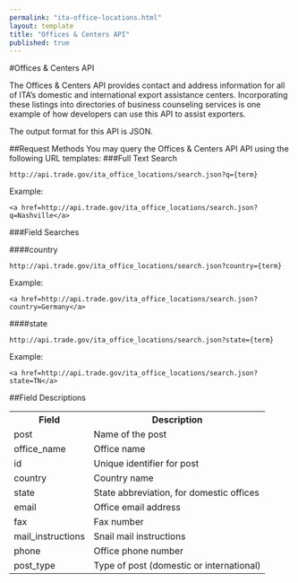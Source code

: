 ```yaml
---
permalink: "ita-office-locations.html"
layout: template
title: "Offices & Centers API"
published: true
---
```


#Offices & Centers API

The Offices & Centers API provides contact and address information for all of ITA’s domestic and international export assistance centers. Incorporating these listings into directories of business counseling services is one example of how developers can use this API to assist exporters.

The output format for this API is JSON.

##Request Methods
You may query the Offices & Centers API API using the following URL templates:
###Full Text Search

    http://api.trade.gov/ita_office_locations/search.json?q={term}

Example:

    <a href=http://api.trade.gov/ita_office_locations/search.json?q=Nashville</a>

###Field Searches

####country

    http://api.trade.gov/ita_office_locations/search.json?country={term}
Example:

    <a href=http://api.trade.gov/ita_office_locations/search.json?country=Germany</a>

####state

    http://api.trade.gov/ita_office_locations/search.json?state={term}

Example:

    <a href=http://api.trade.gov/ita_office_locations/search.json?state=TN</a>




##Field Descriptions
<table border="0">
<tr>
<th>Field</th>
<th>Description</th>
</tr>

<tr>
<td>post</td>
<td>Name of the post</td>
</tr>

<tr>
<td>office_name</td>
<td>Office name</td>
</tr>

<tr>
<td>id</td>
<td>Unique identifier for post</td>
</tr>

<tr>
<td>country</td>
<td>Country name</td>
</tr>

<tr>
<td>state</td>
<td>State abbreviation, for domestic offices</td>
</tr>

<tr>
<td>email</td>
<td>Office email address</td>
</tr>

<tr>
<td>fax</td>
<td>Fax number</td>
</tr>

<tr>
<td>mail_instructions</td>
<td>Snail mail instructions</td>
</tr>

<tr>
<td>phone</td>
<td>Office phone number</td>
</tr>

<tr>
<td>post_type</td>
<td>Type of post (domestic or international)</td>
</tr>


</table>